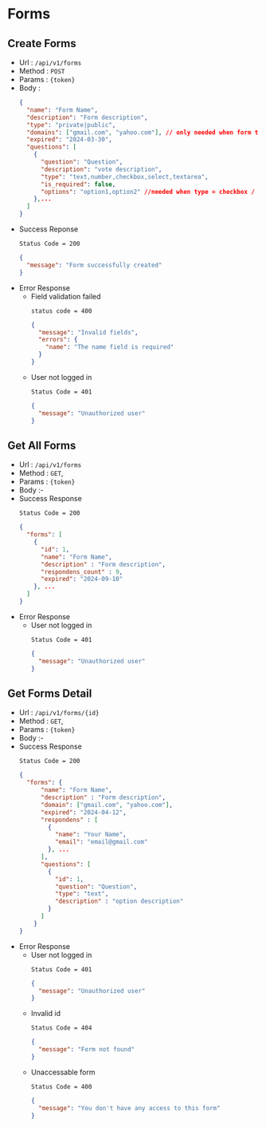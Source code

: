 # Forms

## Create Forms

- Url : `/api/v1/forms`
- Method : `POST`
- Params : `{token}`
- Body :
  ```json
  {
    "name": "Form Name",
    "description": "Form description",
    "type": "private|public",
    "domains": ["gmail.com", "yahoo.com"], // only needed when form type = private
    "expired": "2024-03-30",
    "questions": [
      {
        "question": "Question",
        "description": "vote description",
        "type": "text,number,checkbox,select,textarea",
        "is_required": false,
        "options": "option1,option2" //needed when type = checkbox / select
      },...
    ]
  }
  ```
- Success Reponse
  ```
  Status Code = 200
  ```
  ```json
  {
    "message": "Form successfully created"
  }
  ```
- Error Response
  - Field validation failed
    ```
    status code = 400
    ```
    ```json
    {
      "message": "Invalid fields",
      "errors": {
        "name": "The name field is required"
      }
    }
    ```
  - User not logged in
    ```
    Status Code = 401
    ```
    ```json
    {
      "message": "Unauthorized user"
    }
    ```

## Get All Forms

- Url : `/api/v1/forms`
- Method : `GET`,
- Params : `{token}`
- Body :-
- Success Response
  ```
  Status Code = 200
  ```
  ```json
  {
    "forms": [
      {
        "id": 1,
        "name": "Form Name",
        "description" : "Form description",
        "respondens_count" : 9,
        "expired": "2024-09-10"
      }, ...
    ]
  }
  ```
- Error Response
  - User not logged in
    ```
    Status Code = 401
    ```
    ```json
    {
      "message": "Unauthorized user"
    }
    ```

## Get Forms Detail

- Url : `/api/v1/forms/{id}`
- Method : `GET`,
- Params : `{token}`
- Body :-
- Success Response
  ```
  Status Code = 200
  ```
  ```json
  {
    "forms": {
        "name": "Form Name",
        "description" : "Form description",
        "domain": ["gmail.com", "yahoo.com"],
        "expired": "2024-04-12",
        "respondens" : [
          {
            "name": "Your Name",
            "email": "email@gmail.com"
          }, ...
        ],
        "questions": [
          {
            "id": 1,
            "question": "Question",
            "type": "text",
            "description" : "option description"
          }
        ]
      }
  }
  ```
- Error Response
  - User not logged in
    ```
    Status Code = 401
    ```
    ```json
    {
      "message": "Unauthorized user"
    }
    ```
  - Invalid id
    ```
    Status Code = 404
    ```
    ```json
    {
      "message": "Form not found"
    }
    ```
  - Unaccessable form
    ```
    Status Code = 400
    ```
    ```json
    {
      "message": "You don't have any access to this form"
    }
    ```
